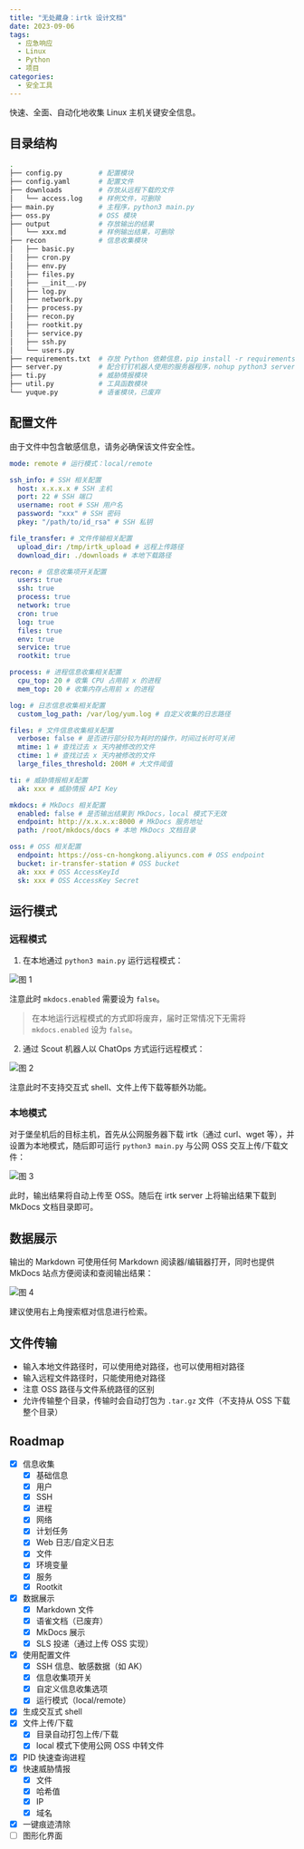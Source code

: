 ```yaml
---
title: "无处藏身：irtk 设计文档"
date: 2023-09-06
tags:
  - 应急响应
  - Linux
  - Python
  - 项目
categories:
  - 安全工具
---
```


快速、全面、自动化地收集 Linux 主机关键安全信息。

<!-- more -->

## 目录结构

```bash
.
├── config.py         # 配置模块
├── config.yaml       # 配置文件
├── downloads         # 存放从远程下载的文件
│   └── access.log    # 样例文件，可删除
├── main.py           # 主程序，python3 main.py
├── oss.py            # OSS 模块
├── output            # 存放输出的结果
│   └── xxx.md        # 样例输出结果，可删除
├── recon             # 信息收集模块
│   ├── basic.py
│   ├── cron.py
│   ├── env.py
│   ├── files.py
│   ├── __init__.py
│   ├── log.py
│   ├── network.py
│   ├── process.py
│   ├── recon.py
│   ├── rootkit.py
│   ├── service.py
│   ├── ssh.py
│   └── users.py
├── requirements.txt  # 存放 Python 依赖信息，pip install -r requirements.txt
├── server.py         # 配合钉钉机器人使用的服务器程序，nohup python3 server.py &
├── ti.py             # 威胁情报模块
├── util.py           # 工具函数模块
└── yuque.py          # 语雀模块，已废弃
```

## 配置文件

由于文件中包含敏感信息，请务必确保该文件安全性。

```yaml
mode: remote # 运行模式：local/remote

ssh_info: # SSH 相关配置
  host: x.x.x.x # SSH 主机
  port: 22 # SSH 端口
  username: root # SSH 用户名
  password: "xxx" # SSH 密码
  pkey: "/path/to/id_rsa" # SSH 私钥

file_transfer: # 文件传输相关配置
  upload_dir: /tmp/irtk_upload # 远程上传路径
  download_dir: ./downloads # 本地下载路径

recon: # 信息收集项开关配置
  users: true
  ssh: true
  process: true
  network: true
  cron: true
  log: true
  files: true
  env: true
  service: true
  rootkit: true

process: # 进程信息收集相关配置
  cpu_top: 20 # 收集 CPU 占用前 x 的进程
  mem_top: 20 # 收集内存占用前 x 的进程

log: # 日志信息收集相关配置
  custom_log_path: /var/log/yum.log # 自定义收集的日志路径

files: # 文件信息收集相关配置
  verbose: false # 是否进行部分较为耗时的操作，时间过长时可关闭
  mtime: 1 # 查找过去 x 天内被修改的文件
  ctime: 1 # 查找过去 x 天内被修改的文件
  large_files_threshold: 200M # 大文件阈值

ti: # 威胁情报相关配置
  ak: xxx # 威胁情报 API Key

mkdocs: # MkDocs 相关配置
  enabled: false # 是否输出结果到 MkDocs，local 模式下无效
  endpoint: http://x.x.x.x:8000 # MkDocs 服务地址
  path: /root/mkdocs/docs # 本地 MkDocs 文档目录

oss: # OSS 相关配置
  endpoint: https://oss-cn-hongkong.aliyuncs.com # OSS endpoint
  bucket: ir-transfer-station # OSS bucket
  ak: xxx # OSS AccessKeyId
  sk: xxx # OSS AccessKey Secret
```

## 运行模式

### 远程模式

1. 在本地通过 `python3 main.py` 运行远程模式：

![图 1](0.png)

注意此时 `mkdocs.enabled` 需要设为 `false`。

> 在本地运行远程模式的方式即将废弃，届时正常情况下无需将 `mkdocs.enabled` 设为 `false`。

2. 通过 Scout 机器人以 ChatOps 方式运行远程模式：

![图 2](1.png)

注意此时不支持交互式 shell、文件上传下载等额外功能。

### 本地模式

对于堡垒机后的目标主机，首先从公网服务器下载 irtk（通过 curl、wget 等），并设置为本地模式，随后即可运行 `python3 main.py` 与公网 OSS 交互上传/下载文件：

![图 3](2.png)

此时，输出结果将自动上传至 OSS。随后在 irtk server 上将输出结果下载到 MkDocs 文档目录即可。

## 数据展示

输出的 Markdown 可使用任何 Markdown 阅读器/编辑器打开，同时也提供 MkDocs 站点方便阅读和查阅输出结果：

![图 4](feature.png)

建议使用右上角搜索框对信息进行检索。

## 文件传输

- 输入本地文件路径时，可以使用绝对路径，也可以使用相对路径
- 输入远程文件路径时，只能使用绝对路径
- 注意 OSS 路径与文件系统路径的区别
- 允许传输整个目录，传输时会自动打包为 `.tar.gz` 文件（不支持从 OSS 下载整个目录）

## Roadmap

- [x] 信息收集
  - [x] 基础信息
  - [x] 用户
  - [x] SSH
  - [x] 进程
  - [x] 网络
  - [x] 计划任务
  - [x] Web 日志/自定义日志
  - [x] 文件
  - [x] 环境变量
  - [x] 服务
  - [x] Rootkit
- [x] 数据展示
  - [x] Markdown 文件
  - [x] 语雀文档（已废弃）
  - [x] MkDocs 展示
  - [x] SLS 投递（通过上传 OSS 实现）
- [x] 使用配置文件
  - [x] SSH 信息、敏感数据（如 AK）
  - [x] 信息收集项开关
  - [x] 自定义信息收集选项
  - [x] 运行模式（local/remote）
- [x] 生成交互式 shell
- [x] 文件上传/下载
  - [x] 目录自动打包上传/下载
  - [x] local 模式下使用公网 OSS 中转文件
- [x] PID 快速查询进程
- [x] 快速威胁情报
  - [x] 文件
  - [x] 哈希值
  - [x] IP
  - [x] 域名
- [x] 一键痕迹清除
- [ ] 图形化界面

